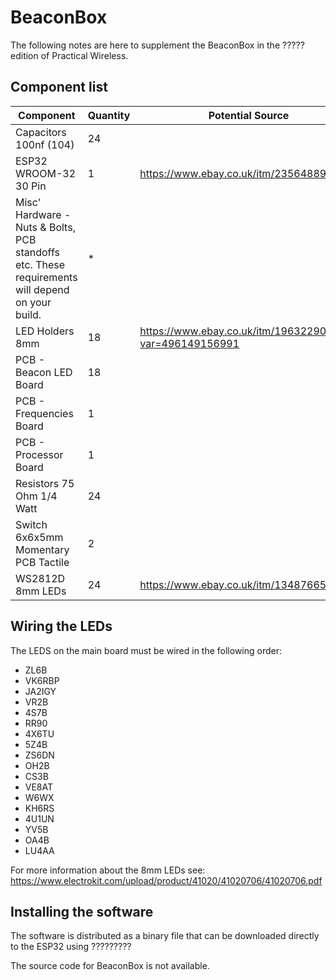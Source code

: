 # BeaconBox

The following notes are here to supplement the BeaconBox in the
????? edition of Practical Wireless.

## Component list

| Component | Quantity | Potential Source
| -------- | ------- | --------------|
| Capacitors 100nf (104) | 24 |
| ESP32 WROOM-32 30 Pin | 1 | https://www.ebay.co.uk/itm/235648899105
| Misc' Hardware - Nuts & Bolts, PCB standoffs etc. These requirements will depend on your build. | * | 
| LED Holders 8mm | 18 | https://www.ebay.co.uk/itm/196322906972?var=496149156991
| PCB - Beacon LED Board | 18 |
| PCB - Frequencies Board | 1 |
| PCB - Processor Board | 1 |
| Resistors 75 Ohm 1/4 Watt | 24 |
| Switch 6x6x5mm Momentary PCB Tactile | 2 |
| WS2812D 8mm LEDs | 24 | https://www.ebay.co.uk/itm/134876658482

## Wiring the LEDs

The LEDS on the main board must be wired in the following order:

* ZL6B
* VK6RBP
* JA2IGY
* VR2B
* 4S7B
* RR90
* 4X6TU
* 5Z4B
* ZS6DN
* OH2B
* CS3B
* VE8AT
* W6WX
* KH6RS
* 4U1UN
* YV5B
* OA4B
* LU4AA

For more information about the 8mm LEDs see: https://www.electrokit.com/upload/product/41020/41020706/41020706.pdf

## Installing the software

The software is distributed as a binary file that can be downloaded directly
to the ESP32 using ?????????

The source code for BeaconBox is not available. 